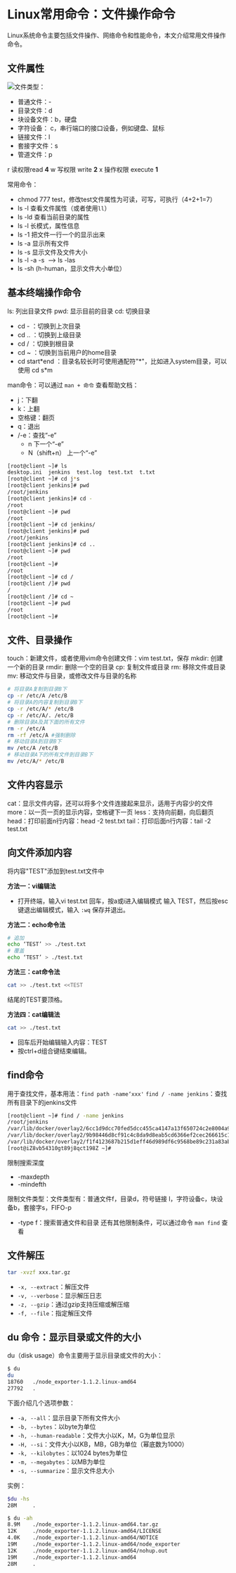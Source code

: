 # Linux常用命令：文件操作命令
Linux系统命令主要包括文件操作、网络命令和性能命令，本文介绍常用文件操作命令。
<!--more-->

## 文件属性

![](linux-shell-file-command-guide/linux-shell-file.png)文件类型：
- 普通文件：-
- 目录文件：d
- 块设备文件：b，硬盘
- 字符设备： c，串行端口的接口设备，例如键盘、鼠标
- 链接文件：l
- 套接字文件：s
- 管道文件：p

r 读权限read **4**
w 写权限 write **2**
x 操作权限 execute **1**

常用命令：
* chmod 777 test，修改test文件属性为可读，可写，可执行（4+2+1=7）
* ls -l 查看文件属性（或者使用`ll`）
* ls -ld 查看当前目录的属性
* ls -l 长模式，属性信息
* ls -1 把文件一行一个的显示出来
* ls -a 显示所有文件
* ls -s 显示文件及文件大小
* ls -l -a -s  --> ls -las
* ls -sh (h-human，显示文件大小单位）

## 基本终端操作命令
ls: 列出目录文件
pwd: 显示目前的目录
cd: 切换目录
- cd - ：切换到上次目录
- cd .. ：切换到上级目录
- cd / ：切换到根目录
- cd ~ ：切换到当前用户的home目录
- cd start\*end ：目录名较长时可使用通配符"\*"，比如进入system目录，可以使用 cd s\*m

man命令：可以通过 `man + 命令` 查看帮助文档：
- j：下翻
- k：上翻
- 空格键：翻页 
- q：退出
- /-e：查找“-e”
    - n 下一个“-e”
    - N（shift+n） 上一个“-e”

```bash
[root@client ~]# ls
desktop.ini  jenkins  test.log  test.txt  t.txt
[root@client ~]# cd j*s
[root@client jenkins]# pwd  
/root/jenkins
[root@client jenkins]# cd -
/root
[root@client ~]# pwd
/root
[root@client ~]# cd jenkins/
[root@client jenkins]# pwd
/root/jenkins
[root@client jenkins]# cd ..
[root@client ~]# pwd
/root
[root@client ~]# 
/root
[root@client ~]# cd /
[root@client /]# pwd
/
[root@client /]# cd ~
[root@client ~]# pwd
/root
[root@client ~]# 
```

## 文件、目录操作
touch：新建文件，或者使用vim命令创建文件：vim test.txt，保存
mkdir: 创建一个新的目录
rmdir: 删除一个空的目录
cp: 复制文件或目录
rm: 移除文件或目录
mv: 移动文件与目录，或修改文件与目录的名称


```bash
# 将目录A复制到目录B下
cp -r /etc/A /etc/B
# 将目录A的内容复制到目录B下
cp -r /etc/A/* /etc/B
cp -r /etc/A/. /etc/B
# 删除目录A及其下面的所有文件
rm -r /etc/A
rm -rf /etc/A #强制删除
# 移动目录A到目录B下
mv /etc/A /etc/B
# 移动目录A下的所有文件到目录B下
mv /etc/A/* /etc/B
```

## 文件内容显示
cat：显示文件内容，还可以将多个文件连接起来显示，适用于内容少的文件
more：以一页一页的显示内容，空格键下一页
less：支持向前翻，向后翻页
head：打印前面n行内容：head -2 test.txt
tail：打印后面n行内容：tail -2 test.txt

## 向文件添加内容
将内容"TEST"添加到test.txt文件中

**方法一：vi编辑法**　
- 打开终端，输入vi test.txt 回车，按a或i进入编辑模式
输入 TEST，然后按esc键退出编辑模式，输入 `:wq` 保存并退出。

**方法二：echo命令法**　　
```bash
# 追加
echo ‘TEST’ >> ./test.txt
# 覆盖
echo ‘TEST’ > ./test.txt
```
**方法三：cat命令法**　　
```bash
cat >> ./test.txt <<TEST
```
结尾的TEST要顶格。 

**方法四：cat编辑法**　　
```bash
cat >> ./test.txt
```
* 回车后开始编辑输入内容：TEST
* 按ctrl+d组合键结束编辑。


## find命令
用于查找文件，基本用法：`find path -name‘xxx'`
`find / -name jenkins`：查找所有目录下的jenkins文件
```bash
[root@client ~]# find / -name jenkins
/root/jenkins
/var/lib/docker/overlay2/6cc1d9dcc70fed5dcc455ca4147a13f650724c2e8004a9c101b4e2130276241c/diff/usr/share/jenkins
/var/lib/docker/overlay2/9b98446d8cf91c4c8da9d8eab5cd6366ef2cec266615c1fe6ad4f4faa84f25a1/diff/usr/share/jenkins
/var/lib/docker/overlay2/f1f4123687b215d1eff46d989df6c9568be89c231a83ab6105dc22c136ccf24b/diff/usr/share/jenkins
[root@iZ8vb54310gt89j8qct198Z ~]# 
```
限制搜索深度
- -maxdepth
- -mindefth

限制文件类型：文件类型有：普通文件f，目录d，符号链接 l，字符设备c，块设备b，套接字s，FIFO-p
- -type f：搜索普通文件和目录
还有其他限制条件，可以通过命令 `man find` 查看

## 文件解压
```bash
tar -xvzf xxx.tar.gz
```
- `-x, --extract`：解压文件
- `-v, --verbose`：显示解压日志
- `-z, --gzip`：通过gzip支持压缩或解压缩
- `-f, --file`：指定解压文件

## du 命令：显示目录或文件的大小
du（disk usage）命令主要用于显示目录或文件的大小：
```bash
$ du
du
18760   ./node_exporter-1.1.2.linux-amd64
27792   .
```
下面介绍几个选项参数：
- `-a, --all`：显示目录下所有文件大小
- `-b, --bytes`：以byte为单位
- `-h, --human-readable`：文件大小以K，M，G为单位显示
- `-H, --si`：文件大小以KB，MB，GB为单位（幂底数为1000）
- `-k, --kilobytes`：以1024 bytes为单位
- `-m, --megabytes`：以MB为单位
- `-s, --summarize`：显示文件总大小

实例：

```bash
$du -hs
28M     .

$ du -ah
8.9M    ./node_exporter-1.1.2.linux-amd64.tar.gz
12K     ./node_exporter-1.1.2.linux-amd64/LICENSE
4.0K    ./node_exporter-1.1.2.linux-amd64/NOTICE
19M     ./node_exporter-1.1.2.linux-amd64/node_exporter
12K     ./node_exporter-1.1.2.linux-amd64/nohup.out
19M     ./node_exporter-1.1.2.linux-amd64
28M     .
```







